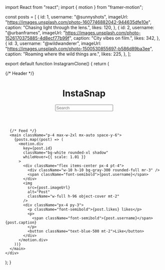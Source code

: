 import React from "react";
import { motion } from "framer-motion";

const posts = [
  {
    id: 1,
    username: "@sunnyshots",
    imageUrl: "https://images.unsplash.com/photo-1607746882042-944635dfe10e",
    caption: "Chasing light through the lens.",
    likes: 120,
  },
  {
    id: 2,
    username: "@urbanframes",
    imageUrl: "https://images.unsplash.com/photo-1526170375885-4d8ecf77b99f",
    caption: "City vibes on film.",
    likes: 342,
  },
  {
    id: 3,
    username: "@wildwanderer",
    imageUrl: "https://images.unsplash.com/photo-1500530855697-b586d89ba3ee",
    caption: "Roaming where the wild things are.",
    likes: 225,
  },
];

export default function InstagramClone() {
  return (
    <div className="min-h-screen bg-gray-100 font-sans">
      {/* Header */}
      <header className="flex justify-between items-center px-6 py-4 bg-white shadow-sm sticky top-0 z-10">
        <h1 className="text-2xl font-bold text-pink-500">InstaSnap</h1>
        <input
          type="text"
          placeholder="Search"
          className="border px-3 py-1 rounded-md text-sm focus:outline-none"
        />
        <div className="w-8 h-8 bg-gray-300 rounded-full" />
      </header>

      {/* Feed */}
      <main className="p-4 max-w-2xl mx-auto space-y-6">
        {posts.map((post) => (
          <motion.div
            key={post.id}
            className="bg-white rounded-xl shadow"
            whileHover={{ scale: 1.01 }}
          >
            <div className="flex items-center px-4 pt-4">
              <div className="w-10 h-10 bg-gray-300 rounded-full mr-3" />
              <span className="font-semibold">{post.username}</span>
            </div>
            <img
              src={post.imageUrl}
              alt="Post"
              className="w-full h-96 object-cover mt-2"
            />
            <div className="px-4 py-3">
              <p className="font-semibold">{post.likes} likes</p>
              <p>
                <span className="font-semibold">{post.username}</span> {post.caption}
              </p>
              <button className="text-blue-500 mt-2">Like</button>
            </div>
          </motion.div>
        ))}
      </main>
    </div>
  );
}
